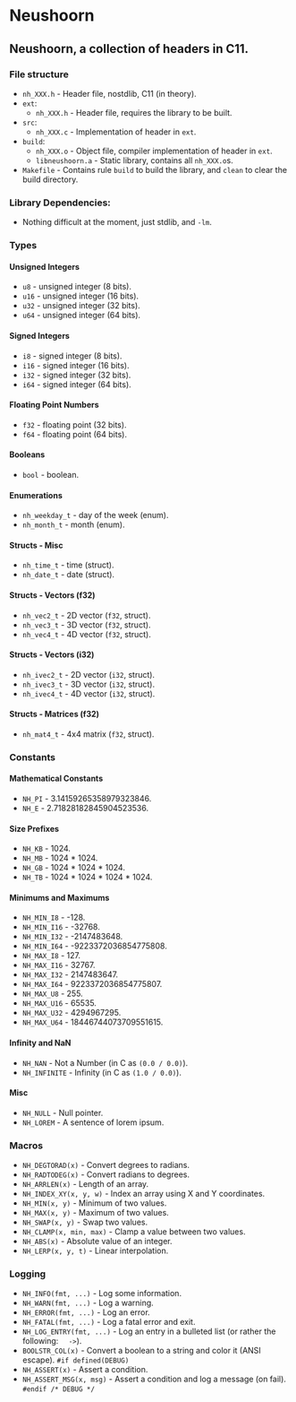 # Neushoorn
## Neushoorn, a collection of headers in C11.
### File structure
- `nh_XXX.h` - Header file, nostdlib, C11 (in theory).
- `ext`:
    - `nh_XXX.h` - Header file, requires the library to be built.
- `src`:
    - `nh_XXX.c` - Implementation of header in `ext`.
- `build`:
    - `nh_XXX.o` - Object file, compiler implementation of header in `ext`.
    - `libneushoorn.a` - Static library, contains all `nh_XXX.o`s.
- `Makefile` - Contains rule `build` to build the library, and `clean` to clear
the build directory.
### Library Dependencies:
- Nothing difficult at the moment, just stdlib, and `-lm`.
### Types
#### Unsigned Integers
- `u8` - unsigned integer (8 bits).
- `u16` - unsigned integer (16 bits).
- `u32` - unsigned integer (32 bits).
- `u64` - unsigned integer (64 bits).
#### Signed Integers
- `i8` - signed integer (8 bits).
- `i16` - signed integer (16 bits).
- `i32` - signed integer (32 bits).
- `i64` - signed integer (64 bits).
#### Floating Point Numbers
- `f32` - floating point (32 bits).
- `f64` - floating point (64 bits).
#### Booleans
- `bool` - boolean.
#### Enumerations
- `nh_weekday_t` - day of the week (enum).
- `nh_month_t` - month (enum).
#### Structs - Misc
- `nh_time_t` - time (struct).
- `nh_date_t` - date (struct).
#### Structs - Vectors (f32)
- `nh_vec2_t` - 2D vector (`f32`, struct).
- `nh_vec3_t` - 3D vector (`f32`, struct).
- `nh_vec4_t` - 4D vector (`f32`, struct).
#### Structs - Vectors (i32)
- `nh_ivec2_t` - 2D vector (`i32`, struct).
- `nh_ivec3_t` - 3D vector (`i32`, struct).
- `nh_ivec4_t` - 4D vector (`i32`, struct).
#### Structs - Matrices (f32)
- `nh_mat4_t` - 4x4 matrix (`f32`, struct).
### Constants
#### Mathematical Constants
- `NH_PI` - 3.14159265358979323846.
- `NH_E` - 2.71828182845904523536.
#### Size Prefixes
- `NH_KB` - 1024.
- `NH_MB` - 1024 * 1024.
- `NH_GB` - 1024 * 1024 * 1024.
- `NH_TB` - 1024 * 1024 * 1024 * 1024.
#### Minimums and Maximums
- `NH_MIN_I8` - -128.
- `NH_MIN_I16` - -32768.
- `NH_MIN_I32` - -2147483648.
- `NH_MIN_I64` - -9223372036854775808.
- `NH_MAX_I8` - 127.
- `NH_MAX_I16` - 32767.
- `NH_MAX_I32` - 2147483647.
- `NH_MAX_I64` - 9223372036854775807.
- `NH_MAX_U8` - 255.
- `NH_MAX_U16` - 65535.
- `NH_MAX_U32` - 4294967295.
- `NH_MAX_U64` - 18446744073709551615.
#### Infinity and NaN
- `NH_NAN` - Not a Number (in C as `(0.0 / 0.0)`).
- `NH_INFINITE` - Infinity (in C as `(1.0 / 0.0)`).
#### Misc
- `NH_NULL` - Null pointer.
- `NH_LOREM` - A sentence of lorem ipsum.
### Macros
- `NH_DEGTORAD(x)` - Convert degrees to radians.
- `NH_RADTODEG(x)` - Convert radians to degrees.
- `NH_ARRLEN(x)` - Length of an array.
- `NH_INDEX_XY(x, y, w)` - Index an array using X and Y coordinates.
- `NH_MIN(x, y)` - Minimum of two values.
- `NH_MAX(x, y)` - Maximum of two values.
- `NH_SWAP(x, y)` - Swap two values.
- `NH_CLAMP(x, min, max)` - Clamp a value between two values.
- `NH_ABS(x)` - Absolute value of an integer.
- `NH_LERP(x, y, t)` - Linear interpolation.
### Logging
- `NH_INFO(fmt, ...)` - Log some information.
- `NH_WARN(fmt, ...)` - Log a warning.
- `NH_ERROR(fmt, ...)` - Log an error.
- `NH_FATAL(fmt, ...)` - Log a fatal error and exit.
- `NH_LOG_ENTRY(fmt, ...)` - Log an entry in a bulleted list (or rather the
following: `  ->`).
- `BOOLSTR_COL(x)` - Convert a boolean to a string and color it (ANSI escape).
`#if defined(DEBUG)`
- `NH_ASSERT(x)` - Assert a condition.
- `NH_ASSERT_MSG(x, msg)` - Assert a condition and log a message (on fail).
`#endif /* DEBUG */`
